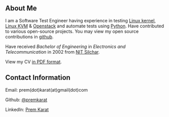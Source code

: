 ## About Me 

I am a Software Test Engineer having experience in testing [Linux kernel](https://www.kernel.org/), [Linux KVM](https://www.linux-kvm.org/page/Main_Page) & [Openstack](https://www.openstack.org/) and automate tests using [Python](https://www.python.org/). Have contributed to various open-source projects. You may view my open source contributions in [github](https://github.com/premkarat).

Have received _Bachelor of Engineering_ in _Electronics and Telecommunication_ in 2002 from [NIT Silchar](http://www.nits.ac.in/).

View my CV [in PDF format](cv.pdf).

## Contact Information

Email: prem(dot)karat(at)gmail(dot)com

Github: [@premkarat](https://github.com/premkarat)

LinkedIn: [Prem Karat](https://www.linkedin.com/in/prem-karat-82775a25/)
